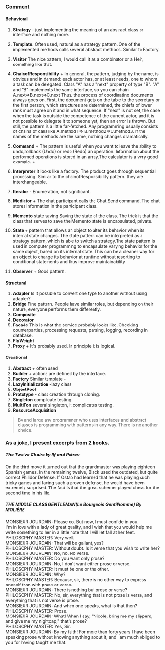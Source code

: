 ### Comment
#### Behavioral
1. **Strategy**  - just implementing the meaning of an abstract class or interface and nothing more.
1. **Template**. Often used, natural as a strategy pattern. One of the implemented methods calls several abstract methods. Similar to Factory.
1. **Visitor** The nice pattern, I would call it  as a combinator or a Heir, something like that.
1. **ChainofResponsibility** +
In general, the pattern, judging by the name, is obvious and in demand: each actor has, or at least needs, one to whom a task can be delegated.
Class "A" has a "next" property of type "B". "A" and "B" implements the same interface, so you can chain A.next=>B.next=>C.next
Thus, the process of coordinating documents always goes on. First, the document gets on the table to the secretary or the first person, which structures are determined, the chiefs of lower rank must agree on it and in what sequence.
If "next" is not set, the case when the task is outside the competence of the current actor, and it is not possible to delegate it to someone yet, then an error is thrown.
But still, the pattern is a little far-fetched. Any programming usually consists of chains of calls like A.method1 => B.method2=>C.method3. If the names of the methods are the same, nothing changes dramatically.

1. **Command**  + The pattern is useful when you want to leave the ability to undo/rollback (Undo) or redo (Redo) an operation. Information about the performed operations is stored in an array.The calculator is a very good example. +
1. **Interpreter**  It looks like a factory. The product goes through sequential processing. Similar to the chainofResponsibility pattern.  they are interchangeable.
1. **Iterator** -  Enumeration, not significant. 
1. **Mediator** + The chat participant calls the Chat.Send command. The chat stores information in the participant class.
1.  **Memento** state saving Saving the state of the class. The trick is that the class that serves to save the Memento state is encapsulated, private. 
1. **State** +  pattern that allows an object to alter its behavior when its internal state changes. 
The state pattern can be interpreted as a strategy pattern, which is able to switch a strategy.The state pattern is used in computer programming to encapsulate varying behavior for the same object, based on its internal state. This can be a cleaner way for an object to change its behavior at runtime without resorting to conditional statements and thus improve maintainability
1. **Observer** + Good  patterп.
 
#### Structural
1. **Adapter** Is it possible to convert one type to another without using adapter?
1. **Bridge**  Fine pattern. People have similar roles, but depending on their nature, everyone performs them differently.
1. **Composite**
1. **Decorator**
1. **Facade** This is what the service probably looks like. Checking counterparties, processing requests, parsing, logging, recording in database.
1.  **FlyWeight**
1. **Proxy**  + It's probably used. In principle it is logical.
 
#### Creational
1. **Abstract** + often used
1. **Builder** + actions are defined by the interface. 
1. **Factory** Similar template -
1. **LazyInitialization**  -lazy class
1. **ObjectPool**
1. **Prototype** - class creation through cloning.
1. **Singleton**  complicate testing   
1. **MultiTon**   several singleton, it complicates testing.
1. **ResourceAcquisition**

> By and large any programmer who uses  interfaces and abstract classes is programming with patterns in any way. There is no another choice.
 
### As a joke, I present excerpts from 2 books.

##### The Twelve Chairs by Ilf and Petrov
On the third move it turned out that the grandmaster was playing eighteen Spanish games. In the remaining twelve, Black used the outdated, but quite correct Philidor Defense. If Ostap had learned that he was playing such tricky games and facing such a proven defense, he would have been extremely surprised. The fact is that the great schemer played chess for the second time in his life.

##### THE MIDDLE CLASS GENTLEMAN(Le Bourgeois Gentilhomme) By MOLIÈRE
MONSIEUR JOURDAIN: Please do. But now, I must confide in you.  
I'm in love with a lady of great quality, and I wish that you would help me write something to her in a little note that I will let fall at her feet.   
PHILOSOPHY MASTER: Very well.   
MONSIEUR JOURDAIN: That will be gallant, yes?   
PHILOSOPHY MASTER: Without doubt. Is it verse that you wish to write her?   
MONSIEUR JOURDAIN: No, no. No verse.   
PHILOSOPHY MASTER: Do you want only prose?   
MONSIEUR JOURDAIN: No, I don't want either prose or verse.   
PHILOSOPHY MASTER: It must be one or the other.   
MONSIEUR JOURDAIN: Why?   
PHILOSOPHY MASTER: Because, sir, there is no other way to express oneself than with prose or verse.   
MONSIEUR JOURDAIN: There is nothing but prose or verse?   
PHILOSOPHY MASTER: No, sir, everything that is not prose is verse, and everything that is not verse is prose.   
MONSIEUR JOURDAIN: And when one speaks, what is that then?   
PHILOSOPHY MASTER: Prose.   
MONSIEUR JOURDAIN: What! When I say, "Nicole, bring me my slippers, and give me my nightcap," that's prose?   
PHILOSOPHY MASTER: Yes, Sir.   
MONSIEUR JOURDAIN: By my faith! For more than forty years I have been speaking prose without knowing anything about it, and I am much obliged to you for having taught me that.  





